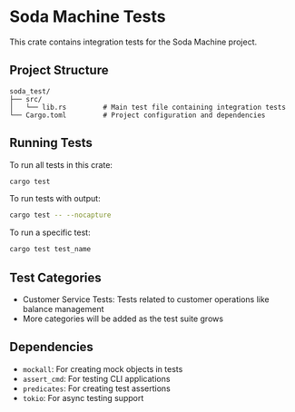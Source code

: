 # Soda Machine Tests

This crate contains integration tests for the Soda Machine project.

## Project Structure

```
soda_test/
├── src/
│   └── lib.rs         # Main test file containing integration tests
└── Cargo.toml         # Project configuration and dependencies
```

## Running Tests

To run all tests in this crate:

```bash
cargo test
```

To run tests with output:

```bash
cargo test -- --nocapture
```

To run a specific test:

```bash
cargo test test_name
```

## Test Categories

- Customer Service Tests: Tests related to customer operations like balance management
- More categories will be added as the test suite grows

## Dependencies

- `mockall`: For creating mock objects in tests
- `assert_cmd`: For testing CLI applications
- `predicates`: For creating test assertions
- `tokio`: For async testing support